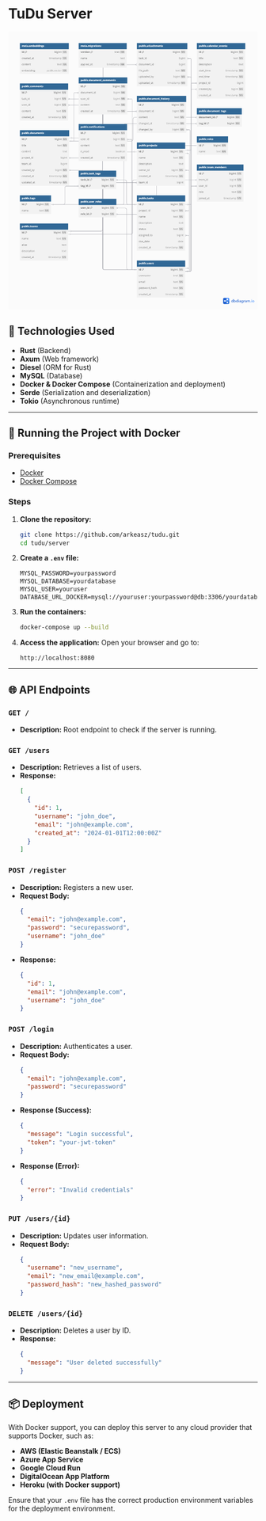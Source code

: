 # TuDu Server

![previw](../assets/mysql.png)

## 🚀 Technologies Used

- **Rust** (Backend)
- **Axum** (Web framework)
- **Diesel** (ORM for Rust)
- **MySQL** (Database)
- **Docker & Docker Compose** (Containerization and deployment)
- **Serde** (Serialization and deserialization)
- **Tokio** (Asynchronous runtime)

---

## 🐳 Running the Project with Docker

### Prerequisites

- [Docker](https://www.docker.com/)
- [Docker Compose](https://docs.docker.com/compose/)

### Steps

1. **Clone the repository:**
   ```bash
   git clone https://github.com/arkeasz/tudu.git
   cd tudu/server
   ```

2. **Create a `.env` file:**
   ```env
   MYSQL_PASSWORD=yourpassword
   MYSQL_DATABASE=yourdatabase
   MYSQL_USER=youruser
   DATABASE_URL_DOCKER=mysql://youruser:yourpassword@db:3306/yourdatabase
   ```

3. **Run the containers:**
   ```bash
   docker-compose up --build
   ```

4. **Access the application:**
   Open your browser and go to:
   ```
   http://localhost:8080
   ```

---

## 🌐 API Endpoints

### `GET /`
- **Description:** Root endpoint to check if the server is running.

### `GET /users`
- **Description:** Retrieves a list of users.
- **Response:**
  ```json
  [
    {
      "id": 1,
      "username": "john_doe",
      "email": "john@example.com",
      "created_at": "2024-01-01T12:00:00Z"
    }
  ]
  ```

### `POST /register`
- **Description:** Registers a new user.
- **Request Body:**
  ```json
  {
    "email": "john@example.com",
    "password": "securepassword",
    "username": "john_doe"
  }
  ```
- **Response:**
  ```json
  {
    "id": 1,
    "email": "john@example.com",
    "username": "john_doe"
  }
  ```

### `POST /login`
- **Description:** Authenticates a user.
- **Request Body:**
  ```json
  {
    "email": "john@example.com",
    "password": "securepassword"
  }
  ```
- **Response (Success):**
  ```json
  {
    "message": "Login successful",
    "token": "your-jwt-token"
  }
  ```
- **Response (Error):**
  ```json
  {
    "error": "Invalid credentials"
  }
  ```

### `PUT /users/{id}`
- **Description:** Updates user information.
- **Request Body:**
  ```json
  {
    "username": "new_username",
    "email": "new_email@example.com",
    "password_hash": "new_hashed_password"
  }
  ```

### `DELETE /users/{id}`
- **Description:** Deletes a user by ID.
- **Response:**
  ```json
  {
    "message": "User deleted successfully"
  }
  ```

---

## 📦 Deployment

With Docker support, you can deploy this server to any cloud provider that supports Docker, such as:

- **AWS (Elastic Beanstalk / ECS)**
- **Azure App Service**
- **Google Cloud Run**
- **DigitalOcean App Platform**
- **Heroku (with Docker support)**

Ensure that your `.env` file has the correct production environment variables for the deployment environment.
